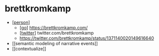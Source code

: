 # brettkromkamp

- [[person]]
  - [[go]] https://brettkromkamp.com/
  - [[twitter]] twitter.com/brettkromkamp
  - https://twitter.com/brettkromkamp/status/1371140020149616640
- [[semantic modeling of narrative events]]
- [[contextualize]]


[//begin]: # "Autogenerated link references for markdown compatibility"
[person]: person "Person"
[go]: go "Go"
[twitter]: twitter "Twitter"
[//end]: # "Autogenerated link references"